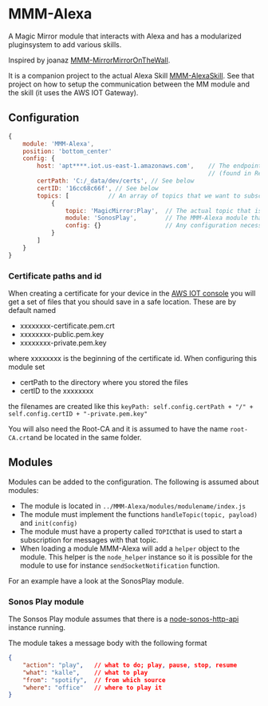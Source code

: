 # MMM-Alexa
A Magic Mirror module that interacts with Alexa and has a modularized pluginsystem to add various skills.

Inspired by joanaz [MMM-MirrorMirrorOnTheWall](https://github.com/joanaz/MMM-MirrorMirrorOnTheWall).

It is a companion project to the actual Alexa Skill [MMM-AlexaSkill](https://github.com/boghammar/MMM-AlexaSkill). See that project on how to setup the communication between the MM module and the skill (it uses the AWS IOT Gateway).

## Configuration
```javascript
{
    module: 'MMM-Alexa',
    position: 'bottom_center'
    config: {
        host: 'apt****.iot.us-east-1.amazonaws.com',    // The endpoint for your device 
                                                        // (found in Registry -> Things -> "YourDevice" -> Interact)
        certPath: 'C:/_data/dev/certs', // See below
        certID: '16cc68c66f', // See below
        topics: [           // An array of topics that we want to subscribe to from the AWS IOT device
            {
                topic: 'MagicMirror:Play',  // The actual topic that is sent by the AWS IOT
                module: 'SonosPlay',        // The MMM-Alexa module that handles this
                config: {}                  // Any configuration necessary for the MMM-Alexa module
            }
        ]
    }
}
```
### Certificate paths and id
When creating a certificate for your device in the [AWS IOT console](https://console.aws.amazon.com/iotv2) you will get a set of files that you should save in a safe location. These are by default named 

* xxxxxxxx-certificate.pem.crt 
* xxxxxxxx-public.pem.key 
* xxxxxxxx-private.pem.key 

where xxxxxxxx is the beginning of the certificate id. When configuring this module set 
* certPath to the directory where you stored the files
* certID to the xxxxxxxx

the filenames are created like this `keyPath: self.config.certPath + "/" + self.config.certID + "-private.pem.key"`

You will also need the Root-CA and it is assumed to have the name `root-CA.crt`and be located in the same folder.

## Modules
Modules can be added to the configuration. The following is assumed about modules:
* The module is located in `../MMM-Alexa/modules/modulename/index.js`
* The module must implement the functions `handleTopic(topic, payload)` and `init(config)`
* The module must have a property called `TOPIC`that is used to start a subscription for messages with that topic.
* When loading a module MMM-Alexa will add a `helper` object to the module. This helper is the `node_helper` instance so it is possible for the module to use for instance `sendSocketNotification` function.

For an example have a look at the SonosPlay module.

### Sonos Play module
The Sonsos Play module assumes that there is a [node-sonos-http-api](https://github.com/jishi/node-sonos-http-api) instance running.

The module takes a message body with the following format
```json
{
    "action": "play",   // what to do; play, pause, stop, resume
    "what": "kalle",    // what to play
    "from": "spotify",  // from which source
    "where": "office"   // where to play it
}
```

